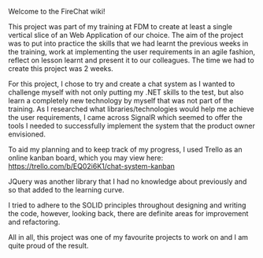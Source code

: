 Welcome to the FireChat wiki!

This project was part of my training at FDM to create at least a single vertical slice of an Web Application of our choice. The aim of the project was to put into practice the skills that we had learnt the previous weeks in the training, work at implementing the user requirements in an agile fashion, reflect on lesson learnt and present it to our colleagues. The time we had to create this project was 2 weeks.

For this project, I chose to try and create a chat system as I wanted to challenge myself with not only putting my .NET skills to the test, but also learn a completely new technology by myself that was not part of the training. As I researched what libraries/technologies would help me achieve the user requirements, I came across SignalR which seemed to offer the tools I needed to successfully implement the system that the product owner envisioned.

To aid my planning and to keep track of my progress, I used Trello as an online kanban board, which you may view here: https://trello.com/b/EQ02i6K1/chat-system-kanban

JQuery was another library that I had no knowledge about previously and so that added to the learning curve.

I tried to adhere to the SOLID principles throughout designing and writing the code, however, looking back, there are definite areas for improvement and refactoring.

All in all, this project was one of my favourite projects to work on and I am quite proud of the result.
